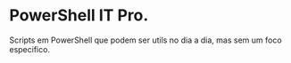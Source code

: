# PowerShell IT Pro.

Scripts em PowerShell que podem ser utils no dia a dia, mas sem um foco especifico.
